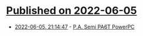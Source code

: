 # [Published on 2022-06-05](index.md)

* [2022-06-05, 21:14:47](https://news.ycombinator.com/item?id=31634921) - [P.A. Semi PA6T PowerPC](https://www.cpushack.com/2022/06/05/cpu-of-the-day-p-a-semi-pa6t-powerpc/)
